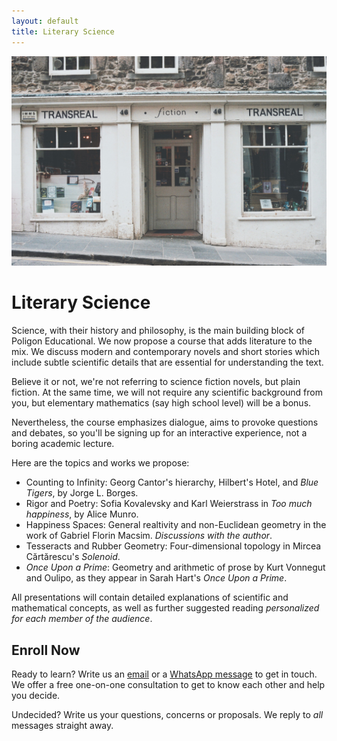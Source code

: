 ```yaml
---
layout: default
title: Literary Science
---
```


![Fiction](assets/fiction.jpg)

# Literary Science
Science, with their history and philosophy, is the main building block
of Poligon Educational. We now propose a course that adds literature
to the mix. We discuss modern and contemporary novels and short stories
which include subtle scientific details that are essential for understanding
the text.

Believe it or not, we're not referring to science fiction novels, but
plain fiction. At the same time, we will not require any scientific background
from you, but elementary mathematics (say high school level) will be a bonus.

Nevertheless, the course emphasizes dialogue, aims to provoke questions
and debates, so you'll be signing up for an interactive experience,
not a boring academic lecture.

Here are the topics and works we propose:

* Counting to Infinity: Georg Cantor's hierarchy, Hilbert's Hotel, and *Blue Tigers*, by Jorge L. Borges.
* Rigor and Poetry: Sofia Kovalevsky and Karl Weierstrass in *Too much happiness*, by Alice Munro.
* Happiness Spaces: General realtivity and non-Euclidean geometry in the work of Gabriel Florin Macsim. *Discussions with the author*.
* Tesseracts and Rubber Geometry: Four-dimensional topology in Mircea Cărtărescu's *Solenoid*.
* *Once Upon a Prime*: Geometry and arithmetic of prose by Kurt Vonnegut and Oulipo, as they appear in Sarah Hart's *Once Upon a Prime*.

All presentations will contain detailed explanations of scientific and mathematical concepts,
as well as further suggested reading *personalized for each member of the audience*.

## Enroll Now
Ready to learn? Write us an [email](mailto:adrianmanea@poligon-edu.ro) or a [WhatsApp message](https://wa.me/40750408128) to get in touch.
We offer a free one-on-one consultation to get to know each other and help you decide.

Undecided? Write us your questions, concerns or proposals. We reply to *all* messages straight away.
